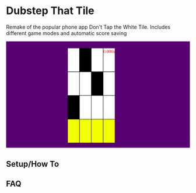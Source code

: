 # Dubstep That Tile
Remake of the popular phone app Don't Tap the White Tile. Includes different game modes and automatic score saving

![Screenshot](gameplay.png)

## Setup/How To

## FAQ

